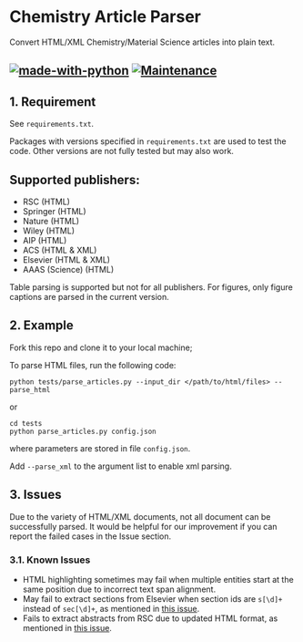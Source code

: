# Chemistry Article Parser
Convert HTML/XML Chemistry/Material Science articles into plain text.

[![made-with-python](https://img.shields.io/badge/Made%20with-Python-1f425f.svg?color=purple)](https://www.python.org/)
[![Maintenance](https://img.shields.io/badge/Maintained%3F-yes-green.svg)](https://github.com/Yinghao-Li/chemdocparsing)
---

## 1. Requirement

See `requirements.txt`.

Packages with versions specified in `requirements.txt` are used to test the code.
Other versions are not fully tested but may also work.

## Supported publishers:

- RSC (HTML)
- Springer (HTML)
- Nature (HTML)
- Wiley (HTML)
- AIP (HTML)
- ACS (HTML & XML)
- Elsevier (HTML & XML)
- AAAS (Science) (HTML)

Table parsing is supported but not for all publishers.
For figures, only figure captions are parsed in the current version.

## 2. Example

Fork this repo and clone it to your local machine;

To parse HTML files, run the following code:
```shell
python tests/parse_articles.py --input_dir </path/to/html/files> --parse_html
```
or
```shell
cd tests
python parse_articles.py config.json
```
where parameters are stored in file `config.json`.

Add `--parse_xml` to the argument list to enable xml parsing.

## 3. Issues

Due to the variety of HTML/XML documents, not all document can be successfully parsed.
It would be helpful for our improvement if you can report the failed cases in the Issue section.

### 3.1. Known Issues

- HTML highlighting sometimes may fail when multiple entities start at the same position due to incorrect text span alignment.
- May fail to extract sections from Elsevier when section ids are `s[\d]+` instead of `sec[\d]+`, as mentioned in [this issue](https://github.com/Yinghao-Li/ChemistryHTMLPaperParser/issues/2).
- Fails to extract abstracts from RSC due to updated HTML format, as mentioned in [this issue](https://github.com/Yinghao-Li/ChemistryHTMLPaperParser/issues/1).

